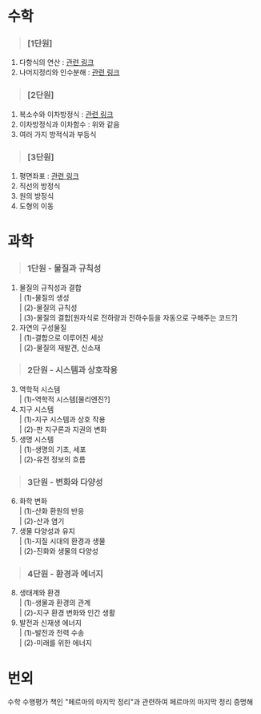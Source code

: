 수학
=================
> ### [1단원]   
1. 다항식의 연산 : [관련 링크](http://www.happyhaksul.com/reports/16521)   
2. 나머지정리와 인수분해 : [관련 링크](https://hbar.tistory.com/35?category=348739)   
> ### [2단원]   
1. 복소수와 이차방정식 : [관련 링크](https://codepractice.tistory.com/69)   
2. 이차방정식과 이차함수 : 위와 같음   
3. 여러 가지 방적식과 부등식   
> ### [3단원]   
1. 평면좌표 : [관련 링크](https://dojang.io/mod/page/view.php?id=427)   
2. 직선의 방정식   
3. 원의 방정식   
4. 도형의 이동   


과학
==================
> ### 1단원 - 물질과 규칙성
1. 물질의 규칙성과 결합   
| (1)-물질의 생성   
| (2)-물질의 규칙성   
| (3)-물질의 결합[원자식로 전하량과 전하수등을 자동으로 구해주는 코드?]    
2. 자연의 구성물질   
| (1)-결합으로 이루어진 세상   
| (2)-물질의 재발견, 신소재   
> ### 2단원 - 시스템과 상호작용   
3. 역학적 시스템   
| (1)-역학적 시스템[물리엔진?]   
4. 지구 시스템   
| (1)-지구 시스템과 상호 작용   
| (2)-판 지구론과 지권의 변화   
5. 생명 시스템   
| (1)-생명의 기초, 세포   
| (2)-유전 정보의 흐름   
> ### 3단원 - 변화와 다양성   
6. 화학 변화   
| (1)-산화 환원의 반응   
| (2)-산과 염기
7. 생물 다양성과 유지   
| (1)-지질 시대의 환경과 생물   
| (2)-진화와 생물의 다양성   
> ### 4단원 - 환경과 에너지   
8. 생태계와 환경   
| (1)-생물과 환경의 관계   
| (2)-지구 환경 변화와 인간 생활   
9. 발전과 신재생 에너지   
| (1)-발전과 전력 수송   
| (2)-미래를 위한 에너지   
   
번외   
====
수학 수행평가 책인 "페르마의 마지막 정리"과 관련하여 페르마의 마지막 정리 증명해 
